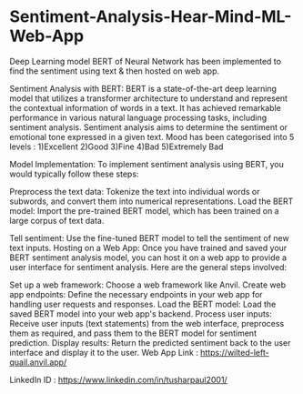 # Sentiment-Analysis-Hear-Mind-ML-Web-App
Deep Learning model BERT of Neural Network has been implemented to find the sentiment using text &amp; then hosted on web app.

Sentiment Analysis with BERT:
BERT is a state-of-the-art deep learning model that utilizes a transformer architecture to understand and represent the contextual information of words in a text. It has achieved remarkable performance in various natural language processing tasks, including sentiment analysis. Sentiment analysis aims to determine the sentiment or emotional tone expressed in a given text.
Mood has been categorised into 5 levels : 1)Excellent 2)Good 3)Fine 4)Bad 5)Extremely Bad

Model Implementation:
To implement sentiment analysis using BERT, you would typically follow these steps:

Preprocess the text data: Tokenize the text into individual words or subwords, and convert them into numerical representations.
Load the BERT model: Import the pre-trained BERT model, which has been trained on a large corpus of text data.

Tell sentiment: Use the fine-tuned BERT model to tell the sentiment of new text inputs.
Hosting on a Web App:
Once you have trained and saved your BERT sentiment analysis model, you can host it on a web app to provide a user interface for sentiment analysis. Here are the general steps involved:

Set up a web framework: Choose a web framework like Anvil.
Create web app endpoints: Define the necessary endpoints in your web app for handling user requests and responses.
Load the BERT model: Load the saved BERT model into your web app's backend.
Process user inputs: Receive user inputs (text statements) from the web interface, preprocess them as required, and pass them to the BERT model for sentiment prediction.
Display results: Return the predicted sentiment back to the user interface and display it to the user.
Web App Link : https://wilted-left-quail.anvil.app/



LinkedIn ID : https://www.linkedin.com/in/tusharpaul2001/

